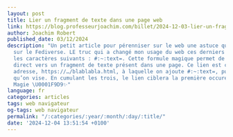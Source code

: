 ```yaml
---
layout: post
title: Lier un fragment de texte dans une page web
link: https://blog.professeurjoachim.com/billet/2024-12-03-lier-un-fragment-de-texte-dans-une-page-web
author: Joachim Robert
published_date: 03/12/2024
description: "Un petit article pour pérenniser sur le web une astuce qui a eu du succès
  sur le Fediverse. LE truc qui a changé mon usage du web ces derniers mois, c’est
  les caractères suivants : #:~:text=. Cette formule magique permet de faire un lien
  direct vers un fragment de texte présent dans une page. Ce lien est composé d’une
  adresse, https://…/blablabla.html, à laquelle on ajoute #:~:text=, puis le texte
  qu’on vise. En cumulant les trois, le lien ciblera la première occurence de la phrase.
  Magie \U0001F9D9✨"
language: fr
categories: articles
tags: web navigateur
og-tags: web navigateur
permalink: "/:categories/:year/:month/:day/:title/"
date: '2024-12-04 13:51:54 +0100'
---
```

